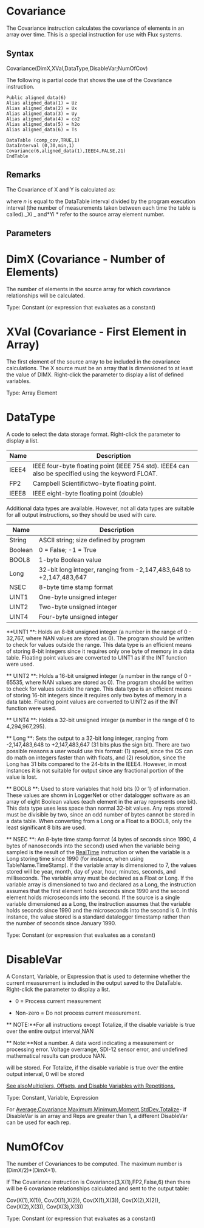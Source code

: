 # Covariance

The Covariance instruction calculates the covariance of elements in an array over time. This is a special instruction for use with Flux systems.

## Syntax

Covariance(DimX,XVal,DataType,DisableVar;NumOfCov)

The following is partial code that shows the use of the Covariance instruction.

```
Public aligned_data(6)
Alias aligned_data(1) = Uz
Alias aligned_data(2) = Ux
Alias aligned_data(3) = Uy
Alias aligned_data(4) = co2
Alias aligned_data(5) = h2o
Alias aligned_data(6) = Ts

DataTable (comp_cov,TRUE,1)
DataInterval (0,30,min,1)
Covariance(6,aligned_data(1),IEEE4,FALSE,21)
EndTable
```

## Remarks

The Covariance of X and Y is calculated as:

where _n_ is equal to the DataTable interval divided by the program execution interval (the number of measurements taken between each time the table is called)._Xi _ and*Yi * refer to the source array element number.

## Parameters

# DimX (Covariance - Number of Elements)

The number of elements in the source array for which covariance relationships will be calculated.

Type: Constant (or expression that evaluates as a constant)

# XVal (Covariance - First Element in Array)

The first element of the source array to be included in the covariance calculations. The X source must be an array that is dimensioned to at least the value of DIMX. Right-click the parameter to display a list of defined variables.

Type: Array Element

# DataType

A code to select the data storage format. Right-click the parameter to display a list.

| Name  | Description                                                                                        |
| ----- | -------------------------------------------------------------------------------------------------- |
| IEEE4 | IEEE four-byte floating point (IEEE 754 std). IEEE4 can also be specified using the keyword FLOAT. |
| FP2   | Campbell Scientifictwo-byte floating point.                                                        |
| IEEE8 | IEEE eight-byte floating point (double)                                                            |

Additional data types are available. However, not all data types are suitable for all output instructions, so they should be used with care.

| Name    | Description                                                        |
| ------- | ------------------------------------------------------------------ |
| String  | ASCII string; size defined by program                              |
| Boolean | 0 = False; -1 = True                                               |
| BOOL8   | 1-byte Boolean value                                               |
| Long    | 32-bit long integer, ranging from -2,147,483,648 to +2,147,483,647 |
| NSEC    | 8-byte time stamp format                                           |
| UINT1   | One-byte unsigned integer                                          |
| UINT2   | Two-byte unsigned integer                                          |
| UINT4   | Four-byte unsigned integer                                         |

**UINT1 **: Holds an 8-bit unsigned integer (a number in the range of 0 - 32,767, where NAN values are stored as 0). The program should be written to check for values outside the range. This data type is an efficient means of storing 8-bit integers since it requires only one byte of memory in a data table. Floating point values are converted to UINT1 as if the INT function were used.

** UINT2 **: Holds a 16-bit unsigned integer (a number in the range of 0 - 65535, where NAN values are stored as 0). The program should be written to check for values outside the range. This data type is an efficient means of storing 16-bit integers since it requires only two bytes of memory in a data table. Floating point values are converted to UINT2 as if the INT function were used.

** UINT4 **: Holds a 32-bit unsigned integer (a number in the range of 0 to 4,294,967,295).

** Long **: Sets the output to a 32-bit long integer, ranging from -2,147,483,648 to +2,147,483,647 (31 bits plus the sign bit). There are two possible reasons a user would use this format: (1) speed, since the OS can do math on integers faster than with floats, and (2) resolution, since the Long has 31 bits compared to the 24-bits in the IEEE4. However, in most instances it is not suitable for output since any fractional portion of the value is lost.

** BOOL8 **: Used to store variables that hold bits (0 or 1) of information. These values are shown in LoggerNet or other datalogger software as an array of eight Boolean values (each element in the array represents one bit). This data type uses less space than normal 32-bit values. Any reps stored must be divisible by two, since an odd number of bytes cannot be stored in a data table. When converting from a Long or a Float to a BOOL8, only the least significant 8 bits are used.

** NSEC **: An 8-byte time stamp format (4 bytes of seconds since 1990, 4 bytes of nanoseconds into the second) used when the variable being sampled is the result of the [RealTime](realtime.md) instruction or when the variable is a Long storing time since 1990 (for instance, when using TableName.TimeStamp). If the variable array is dimensioned to 7, the values stored will be year, month, day of year, hour, minutes, seconds, and milliseconds. The variable array must be declared as a Float or Long. If the variable array is dimensioned to two and declared as a Long, the instruction assumes that the first element holds seconds since 1990 and the second element holds microseconds into the second. If the source is a single variable dimensioned as a Long, the instruction assumes that the variable holds seconds since 1990 and the microseconds into the second is 0. In this instance, the value stored is a standard datalogger timestamp rather than the number of seconds since January 1990.

Type: Constant (or expression that evaluates as a constant)

# DisableVar

A Constant, Variable, or Expression that is used to determine whether the current measurement is included in the output saved to the DataTable. Right-click the parameter to display a list.

- 0 = Process current measurement

- Non-zero = Do not process current measurement.

** NOTE:**For all instructions except Totalize, if the disable variable is true over the entire output interval,NAN

** Note:**Not a number. A data word indicating a measurement or processing error. Voltage overrange, SDI-12 sensor error, and undefined mathematical results can produce NAN.

will be stored. For Totalize, if the disable variable is true over the entire output interval, 0 will be stored

[See alsoMultipliers, Offsets, and Disable Variables with Repetitions.](../Info/multipliersoffsets.md)

Type: Constant, Variable, Expression

For [Average](average.md),[Covariance](#),[Maximum](maximum.md),[Minimum](minimum.md),[Moment](moment.md),[StdDev](stddev.md),[Totalize](totalize.md)- if DisableVar is an array and Reps are greater than 1, a different DisableVar can be used for each rep.

# NumOfCov

The number of Covariances to be computed. The maximum number is (DimX/2)\*(DimX+1).

If The Covariance instruction is Covariance(3,X(1),FP2,False,6) then there will be 6 covariance relationships calculated and sent to the output table:

Cov(X(1),X(1)), Cov(X(1),X(2)), Cov(X(1),X(3)), Cov(X(2),X(2)), Cov(X(2),X(3)), Cov(X(3),X(3))

Type: Constant (or expression that evaluates as a constant)
